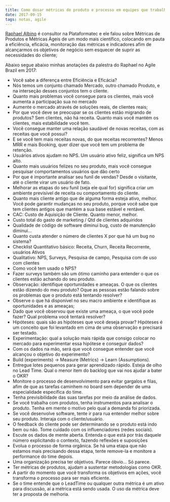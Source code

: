 ```yaml
---
title: Como dosar métricas de produto e processo em equipes que trabalham com soluções digitais?
date: 2017-09-15
tags: notas, agile
---
```


[Raphael Albino](http://twitter.com/rapha_albino) é consultor na Plataformatec e ele falou sobre Métricas de Produtos e Métricas Ágeis de um modo mais científico, colocando em pauta a eficiência, eficácia, monitoração das métricas e indicadores afim de alcançarmos os objetivos de negócio sem esquecer de suprir as necessidades do cliente;

Abaixo segue abaixo minhas anotações da palestra do Raphael no Agile Brazil em 2017:

- Você sabe a diferença entre Eficiência e Eficácia?
- Nós temos um conjunto chamado Mercado, outro chamado Produto, e na interseção desses conjuntos tem o cliente.
- Quanto mais problemas você consegue para os clientes, mais você aumenta a participação sua no mercado
- Aumente o mercado através de soluções reais, de clientes reais;
- Por que você deve se preocupar se os clientes estão migrando de produtos? Sem clientes, não há receita. Quanto mais você mantém os clientes, mais estabilidade você tem.
- Você consegue manter uma relação saudável de novas receitas, com as receitas que você possui?
- E se você tem mais receitas novas, do que receitas recorrentes? Menos MRR e mais Booking, quer dizer que você tem um problema de retenção.
- Usuários ativos ajudam no NPS. Um usuário ativo feliz, significa um NPS alto.
- Quanto mais usuários felizes no seu produto, mais você consegue pesquisar comportamentos usuários que dão certo
- Por que é importante analisar seu funil de vendas? Desde o visitante, até o cliente virar um usuário de fato.
- Melhorar as etapas do seu funil (seja ele qual for) significa criar um ambiente previsível de receita ou comportamento do cliente.
- Quanto mais cliente antigo que de alguma forma esteja ativo, melhor. Você pode garantir mudanças no seu produto, porque você sabe que tem clientes antigos que mantém a sua base estável e rentável.
- CAC: Custo de Aquisição de Cliente. Quanto menor, melhor.
- Custo total do gasto de marketing / Qtd de clientes adquiridos
- Qualidade de código de software diminui bug, custo de manutenção diminui...
- Quanto custa atender o número de clientes X por que há um bug no sistema?
- Checklist Quantitativo básico: Receita, Churn, Receita Recorrente, usuários Ativos
- Qualitativo: NPS, Surveys, Pesquisa de campo, Pesquisa com de uso com clientes
- Como você tem usado o NPS?
- Fazer surveys também são um ótimo caminho para entender o que os clientes estão achando do seu produto.
- Observação: identifique oportunidades e ameaças. O que os clientes estão dizendo do meu produto? Oque as pessoas estão falando sobre os problemas que o produto está tentando resolver?
- Observe o que há disponível no seu macro ambiente e identifique as oportunidades e as ameaças;
- Dado que você observou que existe uma ameaça, o que você pode fazer? Qual problema você tentará resolver?
- Hipóteses: quais são as hipóteses que você deseja provar? Hipóteses é um conceito que foi levantado em cima de uma observação e precisará ser testado.
- Experimentação: qual a solução mais rápida que consigo colocar no mercado para experimentar essa hipótese e conseguir dados?
- Com os dados na mão, será que você consegue entender que você alcançou o objetivo do experimento?
- Build (experiments) -> Measure (Metrics) -> Learn (Assumptions).
- Entregue lotes pequenos para gerar aprendizado rápido. Esteja de olho no Lead Time. Qual o menor item do backlog que vai nos ajudar a bater o OKR?
- Monitore o processo de desenvolvimento para evitar gargalos e filas, afim de que as tarefas caminhem no board sem depender de uma especialidade específica do time.
- Tenha previsibilidade das suas tarefas por meio da análise de dados.
- Se você trabalha com produtos, tenha instrumentos para analisar o produto. Tenha em mente o motivo pelo qual a demanda foi priorizada.
- Se você desenvolve software, tente ir para rua entender melhor sobre seu produto. Interaja com o cliente/usuário.
- O feedback do cliente pode ser determinando se o produto está indo bem ou não. Tome cuidado com os influenciadores (redes sociais).
- Escute os dados de mente aberta. Entenda o que está por trás daquele número explicitando o contexto, fazendo reflexões e suposições
- Evolua o processo de forma orgânica. Se há uma etapa que não estamos mais precisando dessa etapa, tente remove-la e monitore a performance do time depois.
- Uma organização precisa ter objetivos. Parece óbvio... Só parece.
- Ter métricas de produtos, ajudam a sustentar metodologias como OKR. 
- A partir do momento que você transforma os objetivos em ações, você transforma o processo para ser mais eficiente.
- Se o time entende que o LeadTime ou qualquer outra métrica é um ativo para discussão, aí a métrica está sendo usada. O uso da métrica deve ter a proposta de melhoria.
